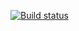 [![Build status](https://build.appcenter.ms/v0.1/apps/babd9fe6-02f8-4cd9-8086-9cbfc448195c/branches/dev/badge)](https://appcenter.ms)
